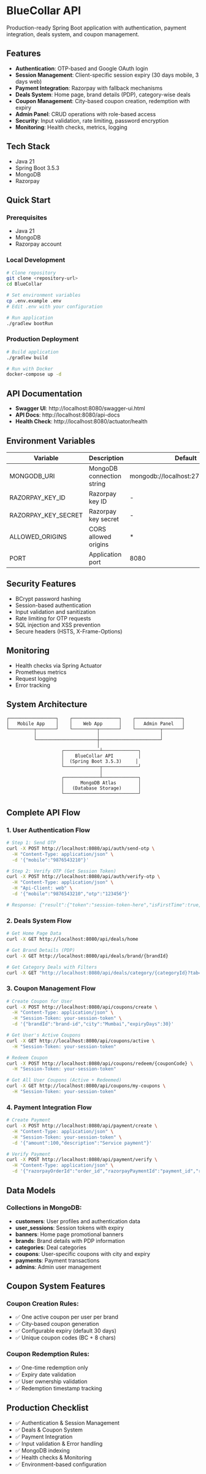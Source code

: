 # BlueCollar API

Production-ready Spring Boot application with authentication, payment integration, deals system, and coupon management.

## Features

- **Authentication**: OTP-based and Google OAuth login
- **Session Management**: Client-specific session expiry (30 days mobile, 3 days web)
- **Payment Integration**: Razorpay with fallback mechanisms
- **Deals System**: Home page, brand details (PDP), category-wise deals
- **Coupon Management**: City-based coupon creation, redemption with expiry
- **Admin Panel**: CRUD operations with role-based access
- **Security**: Input validation, rate limiting, password encryption
- **Monitoring**: Health checks, metrics, logging

## Tech Stack

- Java 21
- Spring Boot 3.5.3
- MongoDB
- Razorpay

## Quick Start

### Prerequisites
- Java 21
- MongoDB
- Razorpay account

### Local Development
```bash
# Clone repository
git clone <repository-url>
cd BlueCollar

# Set environment variables
cp .env.example .env
# Edit .env with your configuration

# Run application
./gradlew bootRun
```

### Production Deployment
```bash
# Build application
./gradlew build

# Run with Docker
docker-compose up -d
```

## API Documentation

- **Swagger UI**: http://localhost:8080/swagger-ui.html
- **API Docs**: http://localhost:8080/api-docs
- **Health Check**: http://localhost:8080/actuator/health

## Environment Variables

| Variable | Description | Default |
|----------|-------------|---------|
| MONGODB_URI | MongoDB connection string | mongodb://localhost:27017/bluecollar |
| RAZORPAY_KEY_ID | Razorpay key ID | - |
| RAZORPAY_KEY_SECRET | Razorpay key secret | - |
| ALLOWED_ORIGINS | CORS allowed origins | * |
| PORT | Application port | 8080 |

## Security Features

- BCrypt password hashing
- Session-based authentication
- Input validation and sanitization
- Rate limiting for OTP requests
- SQL injection and XSS prevention
- Secure headers (HSTS, X-Frame-Options)

## Monitoring

- Health checks via Spring Actuator
- Prometheus metrics
- Request logging
- Error tracking

## System Architecture

```
┌─────────────────┐    ┌─────────────────┐    ┌─────────────────┐
│   Mobile App    │    │    Web App      │    │   Admin Panel   │
└─────────┬───────┘    └─────────┬───────┘    └─────────┬───────┘
          │                      │                      │
          └──────────────────────┼──────────────────────┘
                                 │
                    ┌─────────────┴─────────────┐
                    │    BlueCollar API         │
                    │  (Spring Boot 3.5.3)     │
                    └─────────────┬─────────────┘
                                  │
                    ┌─────────────┴─────────────┐
                    │      MongoDB Atlas        │
                    │   (Database Storage)      │
                    └───────────────────────────┘
```

## Complete API Flow

### 1. User Authentication Flow
```bash
# Step 1: Send OTP
curl -X POST http://localhost:8080/api/auth/send-otp \
  -H "Content-Type: application/json" \
  -d '{"mobile":"9876543210"}'

# Step 2: Verify OTP (Get Session Token)
curl -X POST http://localhost:8080/api/auth/verify-otp \
  -H "Content-Type: application/json" \
  -H "Api-Client: web" \
  -d '{"mobile":"9876543210","otp":"123456"}'

# Response: {"result":{"token":"session-token-here","isFirstTime":true,"customerId":"customer-id","message":"Login successful"},"status":200}
```

### 2. Deals System Flow
```bash
# Get Home Page Data
curl -X GET http://localhost:8080/api/deals/home

# Get Brand Details (PDP)
curl -X GET http://localhost:8080/api/deals/brand/{brandId}

# Get Category Deals with Filters
curl -X GET "http://localhost:8080/api/deals/category/{categoryId}?tab=Popular"
```

### 3. Coupon Management Flow
```bash
# Create Coupon for User
curl -X POST http://localhost:8080/api/coupons/create \
  -H "Content-Type: application/json" \
  -H "Session-Token: your-session-token" \
  -d '{"brandId":"brand-id","city":"Mumbai","expiryDays":30}'

# Get User's Active Coupons
curl -X GET http://localhost:8080/api/coupons/active \
  -H "Session-Token: your-session-token"

# Redeem Coupon
curl -X POST http://localhost:8080/api/coupons/redeem/{couponCode} \
  -H "Session-Token: your-session-token"

# Get All User Coupons (Active + Redeemed)
curl -X GET http://localhost:8080/api/coupons/my-coupons \
  -H "Session-Token: your-session-token"
```

### 4. Payment Integration Flow
```bash
# Create Payment
curl -X POST http://localhost:8080/api/payment/create \
  -H "Content-Type: application/json" \
  -H "Session-Token: your-session-token" \
  -d '{"amount":100,"description":"Service payment"}'

# Verify Payment
curl -X POST http://localhost:8080/api/payment/verify \
  -H "Content-Type: application/json" \
  -d '{"razorpayOrderId":"order_id","razorpayPaymentId":"payment_id","razorpaySignature":"signature"}'
```

## Data Models

### Collections in MongoDB:
- **customers**: User profiles and authentication data
- **user_sessions**: Session tokens with expiry
- **banners**: Home page promotional banners
- **brands**: Brand details with PDP information
- **categories**: Deal categories
- **coupons**: User-specific coupons with city and expiry
- **payments**: Payment transactions
- **admins**: Admin user management

## Coupon System Features

### Coupon Creation Rules:
- ✅ One active coupon per user per brand
- ✅ City-based coupon generation
- ✅ Configurable expiry (default 30 days)
- ✅ Unique coupon codes (BC + 8 chars)

### Coupon Redemption Rules:
- ✅ One-time redemption only
- ✅ Expiry date validation
- ✅ User ownership validation
- ✅ Redemption timestamp tracking

## Production Checklist

- ✅ Authentication & Session Management
- ✅ Deals & Coupon System
- ✅ Payment Integration
- ✅ Input validation & Error handling
- ✅ MongoDB indexing
- ✅ Health checks & Monitoring
- ✅ Environment-based configuration